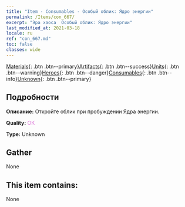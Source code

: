 ```yaml
---
title: "Item - Consumables - Особый облик: Ядро энергии"
permalink: /Items/con_667/
excerpt: "Эра хаоса  Особый облик: Ядро энергии"
last_modified_at: 2021-03-18
locale: ru
ref: "con_667.md"
toc: false
classes: wide
---
```

 [Materials](/ru/Items/){: .btn .btn--primary}[Artifacts](/ru/Items/Artifacts/){: .btn .btn--success}[Units](/ru/Items/Units/){: .btn .btn--warning}[Heroes](/ru/Items/Heroes/){: .btn .btn--danger}[Consumables](/ru/Items/Consumables/){: .btn .btn--info}[Unknown](/ru/Items/Unknown/){: .btn .btn--primary}

## Подробности
 **Описание:** Откройте облик при пробуждении Ядра энергии.

 **Quality:** <span style="color: #DA70D6">OK</span>

 **Type:** Unknown

## Gather

  None

## This item contains:

  None

